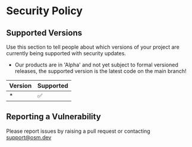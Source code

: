 # Security Policy

## Supported Versions

Use this section to tell people about which versions of your project are
currently being supported with security updates.

* Our products are in 'Alpha' and not yet subject to formal versioned releases, the supported version is the latest code on the main branch!

| Version | Supported          |
| ------- | ------------------ |
| *       | :white_check_mark: |


## Reporting a Vulnerability

Please report issues by raising a pull request or contacting support@osm.dev

